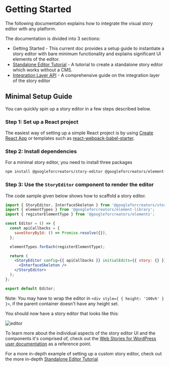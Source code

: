 # Getting Started

The following documentation explains how to integrate the visual story editor with any platform. 

The documentation is divided into 3 sections:

- Getting Started - This current doc provides a setup guide to instantiate a story editor with bare minimum functionality and explains significant UI elements of the editor.
- [Standalone Editor Tutorial](./tutorial.md) - A tutorial to create a standalone story editor which works without a CMS.
- [Integration Layer API](./integration-layer.md) - A comprehensive guide on the integration layer of the story editor

## Minimal Setup Guide

You can quickly spin up a story editor in a few steps described below.

### Step 1: Set up a React project

The easiest way of setting up a simple React project is by using [Create React App](https://create-react-app.dev/) or templates such as [react-webpack-babel-starter](https://github.com/vikpe/react-webpack-babel-starter).

### Step 2: Install dependencies

For a minimal story editor, you need to install three packages

```sh
npm install @googleforcreators/story-editor @googleforcreators/element-library @googleforcreators/elements
```

### Step 3: Use the `StoryEditor` component to render the editor

The code sample given below shows how to scaffold a story editor.

```jsx
import { StoryEditor, InterfaceSkeleton } from '@googleforcreators/story-editor';
import { elementTypes } from '@googleforcreators/element-library';
import { registerElementType } from '@googleforcreators/elements';

const Editor = () => {
  const apiCallbacks = {
    saveStoryById: () => Promise.resolve({}),
  };

  elementTypes.forEach(registerElementType);

  return (
    <StoryEditor config={{ apiCallbacks }} initialEdits={{ story: {} }}>
      <InterfaceSkeleton />
    </StoryEditor>
  );
};

export default Editor;
```

Note: You may have to wrap the editor in `<div style={ { height: '100vh' } }>`,  if the parent container doesn't have any height set.

You should now have a story editor that looks like this:

![editor](https://user-images.githubusercontent.com/841956/159525789-9c669dc1-78a4-473b-a30f-6bf0bd72cc8b.png)

To learn more about the individual aspects of the story editor UI and the components it's comprised of, check out the [Web Stories for WordPress user documentation](https://wp.stories.google/docs/) as a reference point.

For a more in-depth example of setting up a custom story editor, check out the more in-depth [Standalone Editor Tutorial](./tutorial.md)
